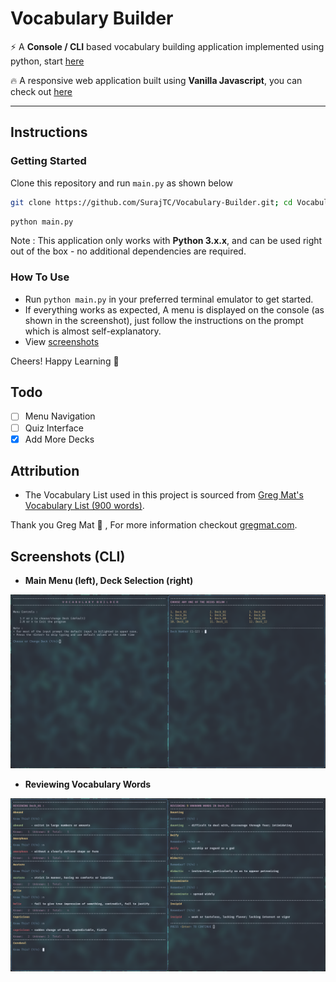 # Vocabulary Builder

:zap: A **Console / CLI** based vocabulary building application implemented using python, start [here](#Instructions)

:fire: A responsive web application built using **Vanilla Javascript**, you can check out [here](https://surajtc.github.io/Vocabulary-Builder/)

---

## Instructions

### Getting Started

Clone this repository and run `main.py` as shown below

```bash
git clone https://github.com/SurajTC/Vocabulary-Builder.git; cd Vocabulary-Builder
```

```bash
python main.py
```

Note : This application only works with **Python 3.x.x**, and can be used right out of the box - no additional dependencies are required.

### How To Use

* Run `python main.py` in your preferred terminal emulator to get started.
* If everything works as expected, A menu is displayed on the console (as shown in the screenshot), just follow the instructions on the prompt which is almost self-explanatory.
* View [screenshots](#Screenshots)

Cheers! Happy Learning :tada:

## Todo

- [ ] Menu Navigation
- [ ] Quiz Interface
- [X] Add More Decks

## Attribution

* The Vocabulary List used in this project is sourced from [Greg Mat's Vocabulary List (900 words)](https://gregmatapi.s3.amazonaws.com/media/misc/files/gregmat_wordlist.pdf).

Thank you Greg Mat 🙂
, For more information checkout [gregmat.com](https://www.gregmat.com/).

## Screenshots (CLI)

* **Main Menu (left), Deck Selection (right)**

![menu image](Screenshots/Screenshot_Menu.png)

* **Reviewing Vocabulary Words**

![review image](Screenshots/Screenshot_Review.png)
